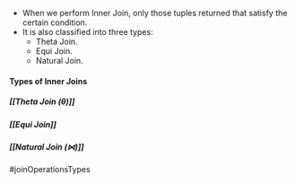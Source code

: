- When we perform Inner Join, only those tuples returned that satisfy the certain condition.
- It is also classified into three types:
	- Theta Join.
	- Equi Join.
	- Natural Join.

#### Types of Inner Joins

##### [[Theta Join (θ)]]
##### [[Equi Join]]
##### [[Natural Join (⋈)]]

#joinOperationsTypes
